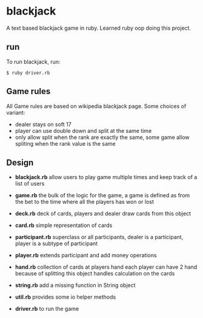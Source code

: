 blackjack
=========

A text based blackjack game in ruby.
Learned ruby oop doing this project.

run
---

To run blackjack, run:

    $ ruby driver.rb
        
Game rules
----------

All Game rules are based on wikipedia blackjack page. Some choices of variant:

- dealer stays on soft 17
- player can use double down and split at the same time
- only allow split when the rank are exactly the same, some game allow 
  spliting when the rank value is the same

Design
------

-   **blackjack.rb**
    allow users to play game multiple times and keep track of a list of users

-   **game.rb** 
    the bulk of the logic for the game, a game is defined as from the bet
    to the time where all the players has won or lost

-   **deck.rb**
    deck of cards, players and dealer draw cards from this object

-   **card.rb**
    simple representation of cards

-   **participant.rb**
    superclass or all participants, dealer is a participant, player is a
    subtype of participant

-   **player.rb**
    extends participant and add money operations

-   **hand.rb**
    collection of cards at players hand
    each player can have 2 hand because of splitting
    this object handles calculation on the cards
 
-   **string.rb**
    add a missing function in String object

-   **util.rb**
    provides some io helper methods

-   **driver.rb**
    to run the game
